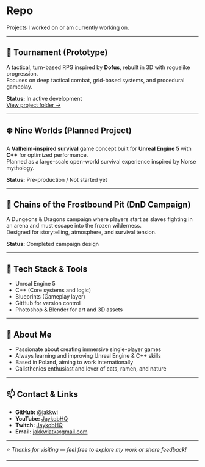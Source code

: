 # Repo

Projects I worked on or am currently working on.

---

## 🧩 Tournament (Prototype)

A tactical, turn-based RPG inspired by **Dofus**, rebuilt in 3D with roguelike progression.  
Focuses on deep tactical combat, grid-based systems, and procedural gameplay.

**Status:** In active development  
[View project folder →](https://github.com/jakkwi/Repo/tree/main/Game%20Nr.%201)

---

## ❄️ Nine Worlds (Planned Project)

A **Valheim-inspired survival** game concept built for **Unreal Engine 5** with **C++** for optimized performance.  
Planned as a large-scale open-world survival experience inspired by Norse mythology.

**Status:** Pre-production / Not started yet  

---

## 🧊 Chains of the Frostbound Pit (DnD Campaign)

A Dungeons & Dragons campaign where players start as slaves fighting in an arena and must escape into the frozen wilderness.  
Designed for storytelling, atmosphere, and survival tension.

**Status:** Completed campaign design

---

## 🔧 Tech Stack & Tools

- Unreal Engine 5  
- C++ (Core systems and logic)  
- Blueprints (Gameplay layer)  
- GitHub for version control  
- Photoshop & Blender for art and 3D assets

---

## 🌱 About Me

- Passionate about creating immersive single-player games  
- Always learning and improving Unreal Engine & C++ skills  
- Based in Poland, aiming to work internationally  
- Calisthenics enthusiast and lover of cats, ramen, and nature

---

## 📫 Contact & Links

- **GitHub:** [@jakkwi](https://github.com/jakkwi)  
- **YouTube:** [JaykobHQ](https://www.youtube.com/@JaykobHQ)  
- **Twitch:** [JaykobHQ](https://www.twitch.tv/jaykobhq)  
- **Email:** jakkwiatk@gmail.com

---

⭐ *Thanks for visiting — feel free to explore my work or share feedback!*

---
